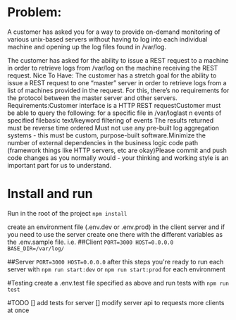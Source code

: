 # Problem:

A customer has asked you for a way to provide on-demand monitoring of various unix-based
servers without having to log into each individual machine and opening up the log files 
found in /var/log. 

The customer has asked for the ability to issue a REST request to a machine in order to retrieve logs from /var/log on the machine receiving the REST request.
Nice To Have: The customer has a stretch goal for the ability to issue a REST request to one “master” server in order to retrieve logs from a list of machines provided in the request. For this, there’s no requirements for the protocol between the master server and other servers.
Requirements:Customer interface is a HTTP REST requestCustomer must be able to query the following:
for a specific file in /var/loglast n events of specified filebasic text/keyword filtering of events The results returned must be reverse time ordered
Must not use any pre-built log aggregation systems - this must be custom, purpose-built software.Minimize the number of external dependencies in the business logic code path (framework things like HTTP servers, etc are okay)Please commit and push code changes as you normally would - your thinking and working style is an important part for us to understand.

# Install and run
Run in the root of the project 
`npm install`

create an environment file (.env.dev or .env.prod) in the client server and if you need to use the server create one there with the different variables as the .env.sample file. i.e.
##Client 
`
PORT=3000
HOST=0.0.0.0
BASE_DIR=/var/log/
`

##Server
`
PORT=3000
HOST=0.0.0.0
`
after this steps you're ready to run each server with `npm run start:dev` or `npm run start:prod` for each environment

#Testing
create a .env.test file specified as above and run tests with `npm run test`

#TODO
[] add tests for server
[] modify server api to requests more clients at once
